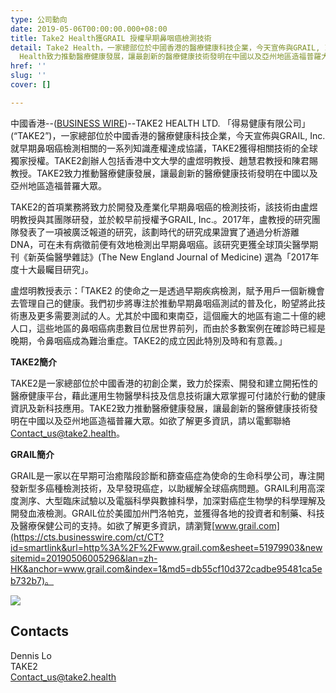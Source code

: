 ```yaml
---
type: 公司動向
date: 2019-05-06T00:00:00.000+08:00
title: Take2 Health獲GRAIL 授權早期鼻咽癌檢測技術
detail: Take2 Health，一家總部位於中國香港的醫療健康科技企業，今天宣佈與GRAIL, Inc. 就早期鼻咽癌檢測相關的一系列知識產權達成協議，獲得相關技術的全球獨家授權。Take2
  Health致力推動醫療健康發展，讓最創新的醫療健康技術發明在中國以及亞州地區造福普羅大眾。
href: ''
slug: ''
cover: []

---
```

中國香港--([BUSINESS WIRE](https://www.businesswire.com/))--TAKE2 HEALTH LTD. 「得易健康有限公司」 (“TAKE2”)，一家總部位於中國香港的醫療健康科技企業，今天宣佈與GRAIL, Inc. 就早期鼻咽癌檢測相關的一系列知識產權達成協議，TAKE2獲得相關技術的全球獨家授權。TAKE2創辦人包括香港中文大學的盧煜明教授、趙慧君教授和陳君賜教授。TAKE2致力推動醫療健康發展，讓最創新的醫療健康技術發明在中國以及亞州地區造福普羅大眾。

TAKE2的首項業務將致力於開發及產業化早期鼻咽癌的檢測技術，該技術由盧煜明教授與其團隊研發，並於較早前授權予GRAIL, Inc.。2017年，盧教授的研究團隊發表了一項被廣泛報道的研究，該劃時代的研究成果證實了通過分析游離DNA，可在未有病徵前便有效地檢測出早期鼻咽癌。該研究更獲全球頂尖醫學期刊《新英倫醫學雜誌》(The New England Journal of Medicine) 選為「2017年度十大最矚目研究」。

盧煜明教授表示：「TAKE2 的使命之一是透過早期疾病檢測，賦予用戶一個新機會去管理自己的健康。我們初步將專注於推動早期鼻咽癌測試的普及化，盼望將此技術惠及更多需要測試的人。尤其於中國和東南亞，這個龐大的地區有逾二十億的總人口，這些地區的鼻咽癌病患數目位居世界前列，而由於多數案例在確診時已經是晚期，令鼻咽癌成為難治重症。TAKE2的成立因此特別及時和有意義。」

**TAKE2簡介**

TAKE2是一家總部位於中國香港的初創企業，致力於探索、開發和建立開拓性的醫療健康平台，藉此運用生物醫學科技及信息技術讓大眾掌握可付諸於行動的健康資訊及新科技應用。TAKE2致力推動醫療健康發展，讓最創新的醫療健康技術發明在中國以及亞州地區造福普羅大眾。如欲了解更多資訊，請以電郵聯絡 Contact_us@take2.health。

**GRAIL簡介**

GRAIL是一家以在早期可治癒階段診斷和篩查癌症為使命的生命科學公司，專注開發新型多癌種檢測技術，及早發現癌症，以助緩解全球癌病問題。GRAIL利用高深度測序、大型臨床試驗以及電腦科學與數據科學，加深對癌症生物學的科學理解及開發血液檢測。GRAIL位於美國加州門洛帕克，並獲得各地的投資者和制藥、科技及醫療保健公司的支持。如欲了解更多資訊，請瀏覽[www.grail.com](https://cts.businesswire.com/ct/CT?id=smartlink&url=http%3A%2F%2Fwww.grail.com&esheet=51979903&newsitemid=20190506005296&lan=zh-HK&anchor=www.grail.com&index=1&md5=db55cf10d372cadbe95481ca5eb732b7)。

![](https://cts.businesswire.com/ct/CT?id=bwnews&sty=20190506005296r1&sid=web02&distro=nx&lang=zh-HK)

## Contacts

Dennis Lo  
TAKE2  
[Contact_us@take2.health](mailto:Contact_us@take2.health)